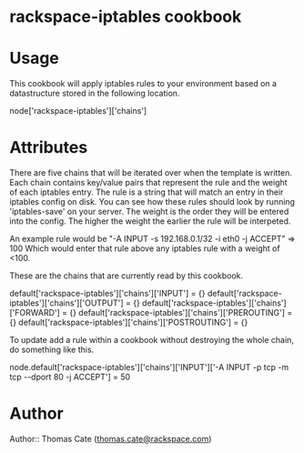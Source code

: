 # rackspace-iptables cookbook

# Usage
This cookbook will apply iptables rules to your environment based on a datastructure stored in the following location.  
  
node['rackspace-iptables']['chains']

# Attributes
There are five chains that will be iterated over when the template is written. Each chain contains key/value pairs that
represent the rule and the weight of each iptables entry. The rule is a string that will match an entry in their iptables config on disk. You can see how these rules should look by running 'iptables-save' on your server. The weight is the order they will be entered into the config. The higher the weight the earlier the rule will be interpeted.
  
An example rule would be 
"-A INPUT -s 192.168.0.1/32 -i eth0 -j ACCEPT" => 100
Which would enter that rule above any iptables rule with a weight of <100.

These are the chains that are currently read by this cookbook.

default['rackspace-iptables']['chains']['INPUT'] = {}
default['rackspace-iptables']['chains']['OUTPUT'] = {}
default['rackspace-iptables']['chains']['FORWARD'] = {}
default['rackspace-iptables']['chains']['PREROUTING'] = {}
default['rackspace-iptables']['chains']['POSTROUTING'] = {}
  
  
To update add a rule within a cookbook without destroying the whole chain, do something like this.

node.default['rackspace-iptables']['chains']['INPUT']['-A INPUT -p tcp -m tcp --dport 80 -j ACCEPT'] = 50

# Author

Author:: Thomas Cate (thomas.cate@rackspace.com)
